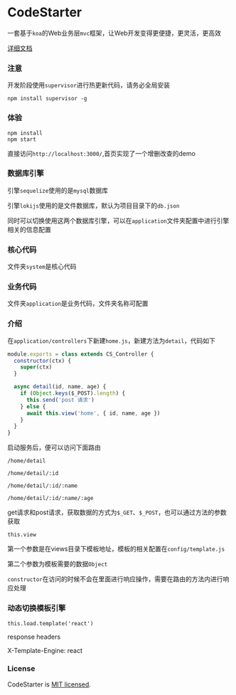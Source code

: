 # CodeStarter

一套基于`koa`的Web业务层`mvc`框架，让Web开发变得更便捷，更灵活，更高效

[详细文档](http://www.sunyangjie.com/2018/04/29/nodejs%E7%89%88web%E4%B8%9A%E5%8A%A1%E5%B1%82%E6%A1%86%E6%9E%B6/)

### 注意

开发阶段使用`supervisor`进行热更新代码，请务必全局安装

```shell
npm install supervisor -g
```

### 体验
```
npm install
npm start
```

直接访问`http://localhost:3000/`,首页实现了一个增删改查的demo

### 数据库引擎

引擎`sequelize`使用的是`mysql`数据库

引擎`lokijs`使用的是文件数据库，默认为项目目录下的`db.json`

同时可以切换使用这两个数据库引擎，可以在`application`文件夹配置中进行引擎相关的信息配置

### 核心代码

文件夹`system`是核心代码

### 业务代码

文件夹`application`是业务代码，文件夹名称可配置

### 介绍

在`application/controllers`下新建`home.js`，新建方法为`detail`，代码如下

```js
module.exports = class extends CS_Controller { 
  constructor(ctx) { 
    super(ctx)
  }

  async detail(id, name, age) {		
    if (Object.keys($_POST).length) {
      this.send('post 请求')
    } else {
      await this.view('home', { id, name, age })
    }	
  }
}
```

启动服务后，便可以访问下面路由

	/home/detail

	/home/detail/:id

	/home/detail/:id/:name

	/home/detail/:id/:name/:age

get请求和post请求，获取数据的方式为`$_GET`、`$_POST`，也可以通过方法的参数获取


`this.view`

第一个参数是在views目录下模板地址，模板的相关配置在`config/template.js`

第二个参数为模板需要的数据`Object`

`constructor`在访问的时候不会在里面进行响应操作，需要在路由的方法内进行响应处理

### 动态切换模板引擎

`this.load.template('react')`

response headers

X-Template-Engine: react


### License

CodeStarter is [MIT licensed](./LICENSE).